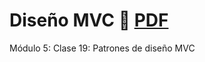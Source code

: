 # Diseño MVC :open_file_folder: [PDF](https://github.com/EveNavarro/dise-o-MVC/blob/master/Ejercitacion%20-%20pdf/PDF%20-%20Ejercitaci%C3%B3n%20Patrones%20de%20dise%C3%B1o%20MVC.pdf)
Módulo 5: Clase 19: Patrones de diseño MVC
